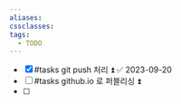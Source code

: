 ```yaml
---
aliases: 
cssclasses: 
tags:
  - TODO
---
```

- [x] #tasks git push 처리 ⏫ ✅ 2023-09-20
- [ ] #tasks github.io 로 퍼블리싱 ⏫ 
- [ ] 
